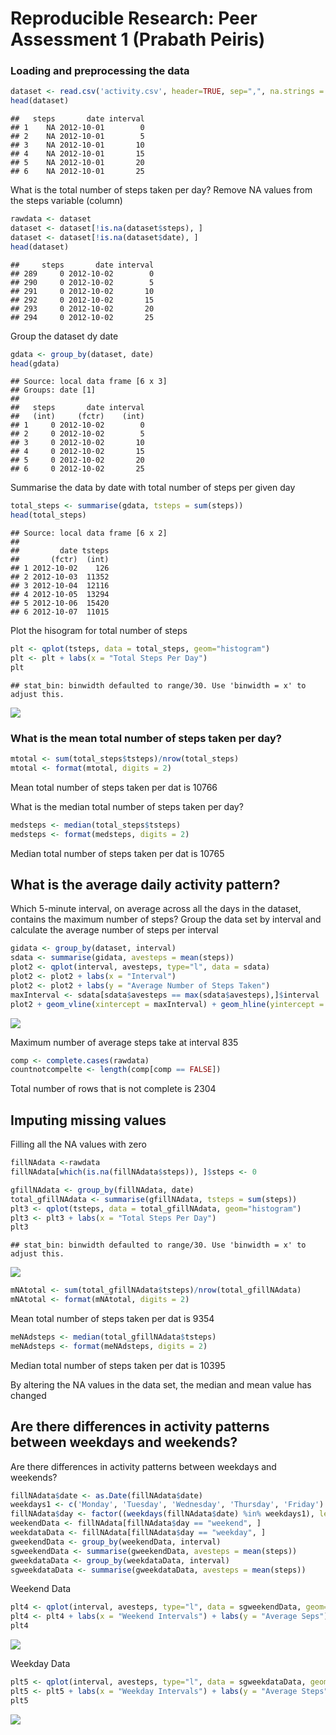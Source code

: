 # Reproducible Research: Peer Assessment 1 (Prabath Peiris)

### Loading and preprocessing the data



```r
dataset <- read.csv('activity.csv', header=TRUE, sep=",", na.strings = "NA")
head(dataset)
```

```
##   steps       date interval
## 1    NA 2012-10-01        0
## 2    NA 2012-10-01        5
## 3    NA 2012-10-01       10
## 4    NA 2012-10-01       15
## 5    NA 2012-10-01       20
## 6    NA 2012-10-01       25
```

What is the total number of steps taken per day?
Remove NA values from the steps variable (column)


```r
rawdata <- dataset
dataset <- dataset[!is.na(dataset$steps), ]
dataset <- dataset[!is.na(dataset$date), ]
head(dataset)
```

```
##     steps       date interval
## 289     0 2012-10-02        0
## 290     0 2012-10-02        5
## 291     0 2012-10-02       10
## 292     0 2012-10-02       15
## 293     0 2012-10-02       20
## 294     0 2012-10-02       25
```

Group the dataset dy date


```r
gdata <- group_by(dataset, date)
head(gdata)
```

```
## Source: local data frame [6 x 3]
## Groups: date [1]
## 
##   steps       date interval
##   (int)     (fctr)    (int)
## 1     0 2012-10-02        0
## 2     0 2012-10-02        5
## 3     0 2012-10-02       10
## 4     0 2012-10-02       15
## 5     0 2012-10-02       20
## 6     0 2012-10-02       25
```

Summarise the data by date with total number of steps per given day


```r
total_steps <- summarise(gdata, tsteps = sum(steps))
head(total_steps)
```

```
## Source: local data frame [6 x 2]
## 
##         date tsteps
##       (fctr)  (int)
## 1 2012-10-02    126
## 2 2012-10-03  11352
## 3 2012-10-04  12116
## 4 2012-10-05  13294
## 5 2012-10-06  15420
## 6 2012-10-07  11015
```

Plot the hisogram for total number of steps


```r
plt <- qplot(tsteps, data = total_steps, geom="histogram")
plt <- plt + labs(x = "Total Steps Per Day")
plt
```

```
## stat_bin: binwidth defaulted to range/30. Use 'binwidth = x' to adjust this.
```

![](PA1_template_files/figure-html/unnamed-chunk-5-1.png) 

### What is the mean total number of steps taken per day?


```r
mtotal <- sum(total_steps$tsteps)/nrow(total_steps)
mtotal <- format(mtotal, digits = 2)
```

Mean total number of steps taken per dat is 10766

What is the median total number of steps taken per day?


```r
medsteps <- median(total_steps$tsteps)
medsteps <- format(medsteps, digits = 2)
```

Median total number of steps taken per dat is 10765

## What is the average daily activity pattern?


Which 5-minute interval, on average across all the days in the dataset, contains the maximum number of steps?
Group the data set by interval and calculate the average number of steps per interval


```r
gidata <- group_by(dataset, interval)
sdata <- summarise(gidata, avesteps = mean(steps))
plot2 <- qplot(interval, avesteps, type="l", data = sdata)
plot2 <- plot2 + labs(x = "Interval")
plot2 <- plot2 + labs(y = "Average Number of Steps Taken")
maxInterval <- sdata[sdata$avesteps == max(sdata$avesteps),]$interval
plot2 + geom_vline(xintercept = maxInterval) + geom_hline(yintercept = max(sdata$avesteps))
```

![](PA1_template_files/figure-html/unnamed-chunk-8-1.png) 

Maximum number of average steps take at interval 835



```r
comp <- complete.cases(rawdata)
countnotcompelte <- length(comp[comp == FALSE])
```


Total number of rows that is not complete is 2304

## Imputing missing values

Filling all the NA values with zero

```r
fillNAdata <-rawdata
fillNAdata[which(is.na(fillNAdata$steps)), ]$steps <- 0

gfillNAdata <- group_by(fillNAdata, date)
total_gfillNAdata <- summarise(gfillNAdata, tsteps = sum(steps))
plt3 <- qplot(tsteps, data = total_gfillNAdata, geom="histogram")
plt3 <- plt3 + labs(x = "Total Steps Per Day")
plt3
```

```
## stat_bin: binwidth defaulted to range/30. Use 'binwidth = x' to adjust this.
```

![](PA1_template_files/figure-html/unnamed-chunk-10-1.png) 


```r
mNAtotal <- sum(total_gfillNAdata$tsteps)/nrow(total_gfillNAdata)
mNAtotal <- format(mNAtotal, digits = 2)
```
Mean total number of steps taken per dat is 9354


```r
meNAdsteps <- median(total_gfillNAdata$tsteps)
meNAdsteps <- format(meNAdsteps, digits = 2)
```

Median total number of steps taken per dat is 10395

By altering the NA values in the data set, the median and mean value has changed

## Are there differences in activity patterns between weekdays and weekends?

Are there differences in activity patterns between weekdays and weekends?


```r
fillNAdata$date <- as.Date(fillNAdata$date)
weekdays1 <- c('Monday', 'Tuesday', 'Wednesday', 'Thursday', 'Friday')
fillNAdata$day <- factor((weekdays(fillNAdata$date) %in% weekdays1), levels=c(FALSE, TRUE), labels=c('weekend', 'weekday'))
weekendData <- fillNAdata[fillNAdata$day == "weekend", ]
weekdataData <- fillNAdata[fillNAdata$day == "weekday", ]
gweekendData <- group_by(weekendData, interval)
sgweekendData <- summarise(gweekendData, avesteps = mean(steps))
gweekdataData <- group_by(weekdataData, interval)
sgweekdataData <- summarise(gweekdataData, avesteps = mean(steps))
```

Weekend Data

```r
plt4 <- qplot(interval, avesteps, type="l", data = sgweekendData, geom="line")
plt4 <- plt4 + labs(x = "Weekend Intervals") + labs(y = "Average Seps")
plt4
```

![](PA1_template_files/figure-html/unnamed-chunk-14-1.png) 

Weekday Data

```r
plt5 <- qplot(interval, avesteps, type="l", data = sgweekdataData, geom="line")
plt5 <- plt5 + labs(x = "Weekday Intervals") + labs(y = "Average Steps")
plt5
```

![](PA1_template_files/figure-html/unnamed-chunk-15-1.png) 
